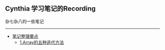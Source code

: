 ## Cynthia 学习笔记的Recording
杂七杂八的一些笔记

----

- [笔记整理要点](https://github.com/mrsKaneshiro/CasualNotes)
    - [1.Array的五种迭代方法](https://github.com/mrsKaneshiro/CasualNotes/blob/master/Notes/Array%E6%95%B0%E7%BB%84%E8%BF%AD%E4%BB%A3%E7%9A%84%E4%BA%94%E7%A7%8D%E6%96%B9%E6%B3%95.md)
